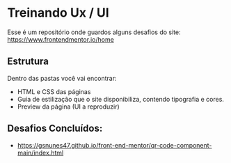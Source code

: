 # Treinando Ux / UI

Esse é um repositório onde guardos alguns desafios do site: https://www.frontendmentor.io/home

## Estrutura

Dentro das pastas você vai encontrar:

- HTML e CSS das páginas
- Guia de estilização que o site disponibiliza, contendo tipografia e cores.
- Preview da página (UI a reproduzir)

## Desafios Concluídos:

- https://gsnunes47.github.io/front-end-mentor/qr-code-component-main/index.html
